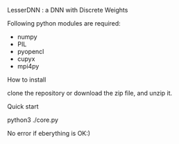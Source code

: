 LesserDNN : a DNN with Discrete Weights


Following python modules are required:

- numpy
- PIL
- pyopencl
- cupyx
- mpi4py


How to install

clone the repository or download the zip file, and unzip it.


Quick start

python3 ./core.py

No error if eberything is OK:)





